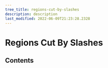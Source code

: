 ```yaml
---
tree_title: regions-cut-by-slashes
description: description
last_modified: 2022-06-09T21:23:28.2328
---
```


# Regions Cut By Slashes

## Contents
